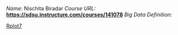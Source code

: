 *Name:* Nischita Biradar
*Course URL:* **https://sdsu.instructure.com/courses/141078**
*Big Data Definition:* 












[Rplot7](https://github.com/nischitabiradar/BDA594-Nischita/assets/143463343/b3ac96d9-c2b8-4240-867c-9b7baaa39b9c)
